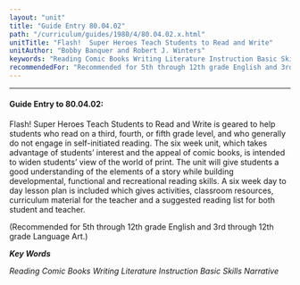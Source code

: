 ```yaml
---
layout: "unit"
title: "Guide Entry 80.04.02"
path: "/curriculum/guides/1980/4/80.04.02.x.html"
unitTitle: "Flash!  Super Heroes Teach Students to Read and Write"
unitAuthor: "Bobby Banquer and Robert J. Winters"
keywords: "Reading Comic Books Writing Literature Instruction Basic Skills Narrative"
recommendedFor: "Recommended for 5th through 12th grade English and 3rd through 12th grade Language Art."
---
```

<body>
<hr/>
 <h4>
  Guide Entry to 80.04.02:
 </h4>
 Flash!  Super Heroes Teach Students to Read and Write is geared to help students who read on a third, fourth, or fifth grade level, and who generally do not engage in self-initiated reading.  The six week unit, which takes advantage of students’ interest and the appeal of comic books, is intended to widen students’ view of the world of print.  The unit will give students a good understanding of the elements of a story while building developmental, functional and recreational reading skills.  A six week day to day lesson plan is included which gives activities, classroom resources, curriculum material for the teacher and a suggested reading list for both student and teacher.
 <p>
  (Recommended for 5th through 12th grade English and 3rd through 12th grade Language Art.)
 </p>
<p>
  <b>
   <i>
    Key Words
   </i>
  </b>
  <br/>
 </p>
 <p>
  <i>
   Reading Comic Books Writing Literature Instruction Basic Skills Narrative
  </i>
 </p>

</body>